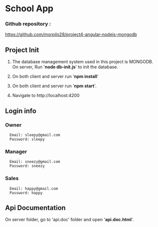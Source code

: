 # School App

### Github repository :
https://github.com/morpilo28/project4-angular-nodejs-mongodb

## Project Init

1. The database management system used in this project is MONGODB. \
   On server, Run '**node db-init.js**' to init the database.

1. On both client and server run '**npm install**'

2. On both client and server run '**npm start**'.

4. Navigate to http://localhost:4200


## Login info

   ### Owner
  ```
    Email: sleepy@gmail.com
    Password: sleepy
  ```

   ### Manager
  ```
    Email: sneezy@gmail.com
    Password: sneezy
  ```

   ### Sales
  ```
    Email: happy@gmail.com
    Password: happy
  ```

## Api Documentation
On server folder, go to 'api.doc' folder and open '**api.doc.html**'.
